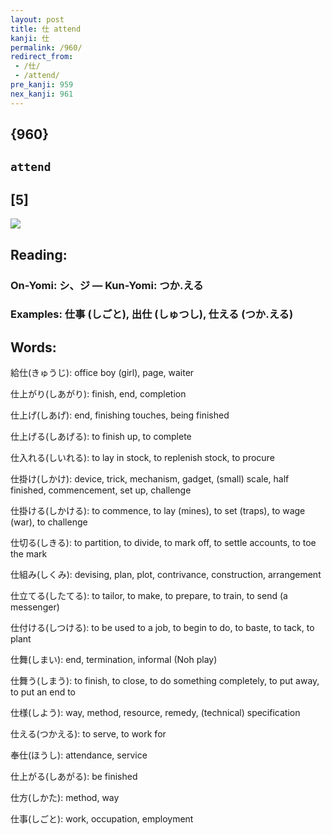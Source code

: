 ```yaml
---
layout: post
title: 仕 attend
kanji: 仕
permalink: /960/
redirect_from:
 - /仕/
 - /attend/
pre_kanji: 959
nex_kanji: 961
---
```


## {960}

## `attend`

## [5]

<div class="stroke"><img src="E4BB95.png" /></div>

## Reading:

### On-Yomi: シ、ジ &mdash; Kun-Yomi: つか.える

### Examples: 仕事 (しごと), 出仕 (しゅつし), 仕える (つか.える)

## Words:

給仕(きゅうじ): office boy (girl), page, waiter

仕上がり(しあがり): finish, end, completion

仕上げ(しあげ): end, finishing touches, being finished

仕上げる(しあげる): to finish up, to complete

仕入れる(しいれる): to lay in stock, to replenish stock, to procure

仕掛け(しかけ): device, trick, mechanism, gadget, (small) scale, half finished, commencement, set up, challenge

仕掛ける(しかける): to commence, to lay (mines), to set (traps), to wage (war), to challenge

仕切る(しきる): to partition, to divide, to mark off, to settle accounts, to toe the mark

仕組み(しくみ): devising, plan, plot, contrivance, construction, arrangement

仕立てる(したてる): to tailor, to make, to prepare, to train, to send (a messenger)

仕付ける(しつける): to be used to a job, to begin to do, to baste, to tack, to plant

仕舞(しまい): end, termination, informal (Noh play)

仕舞う(しまう): to finish, to close, to do something completely, to put away, to put an end to

仕様(しよう): way, method, resource, remedy, (technical) specification

仕える(つかえる): to serve, to work for

奉仕(ほうし): attendance, service

仕上がる(しあがる): be finished

仕方(しかた): method, way

仕事(しごと): work, occupation, employment
